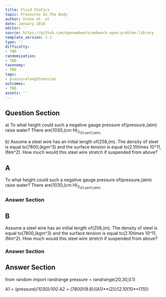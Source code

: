 ```yaml
---
title: Fluid Statics
topic: Pressures In The Body
author: Urone et. al
date: January 2018
editor: ''
source: https://github.com/openwebwork/webwork-open-problem-library
template_version: 1.1
type: ''
difficulty:
- TBD
randomization:
- TBD
taxonomy:
- TBD
tags:
- pressurelengthtension
outcomes:
- TBD
assets: ''
---
```


## Question Section 

a) To what height could such a negative gauge pressure of(pressure,(atm) raise water? There are(1030,(cm H)<sub>2<sub>(O) per(1,(atm). 
 
b) Assume a steel wire has an initial length of(258,(m). The density of steel is equal to(7800,(kgm^3) and the surface tension is equal to(2.10times 10^11,(Nm^2). How much would this steel wire  stretch if suspended from above?

## A
To what height could such a negative gauge pressure of(pressure,(atm) raise water? There are(1030,(cm H)<sub>2<sub>(O) per(1,(atm). 
### Answer Section
## B
Assume a steel wire has an initial length of(258,(m). The density of steel is equal to(7800,(kgm^3) and the surface tension is equal to(2.10times 10^11,(Nm^2). How much would this steel wire  stretch if suspended from above?
### Answer Section


## Answer Section

from random import randrange
pressure = randrange(20,30,0.1)

A1 = (pressure)*(1030)/100
A2 = (7800)*(9.8)*((A1)**(2))/(2.10*(10**(11)))